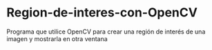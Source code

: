 # Region-de-interes-con-OpenCV

Programa que utilice OpenCV para crear una región de interés de una imagen y mostrarla en otra ventana

